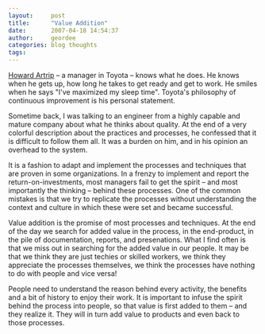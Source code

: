 ```yaml
---
layout:     post
title:      "Value Addition"
date:       2007-04-18 14:54:37
author:     geordee
categories: blog thoughts
tags:
---
```


[Howard Artrip](https://www.fastcompany.com/58345/no-satisfaction-toyota "No Satisfaction at Toyota") – a manager in Toyota – knows what he does. He knows when he gets up, how long he takes to get ready and get to work. He smiles when he says "I've maximized my sleep time". Toyota's philosophy of continuous improvement is his personal statement.

Sometime back, I was talking to an engineer from a highly capable and mature company about what he thinks about quality. At the end of a very colorful description about the practices and processes, he confessed that it is difficult to follow them all. It was a burden on him, and in his opinion an overhead to the system.

It is a fashion to adapt and implement the processes and techniques that are proven in some organizations. In a frenzy to implement and report the return-on-investments, most managers fail to get the spirit – and most importantly the thinking – behind these processes. One of the common mistakes is that we try to replicate the processes without understanding the context and culture in which these were set and became successful.

Value addition is the promise of most processes and techniques. At the end of the day we search for added value in the process, in the end-product, in the pile of documentation, reports, and presenations. What I find often is that we miss out in searching for the added value in our people. It may be that we think they are just techies or skilled workers, we think they appreciate the processes themselves, we think the processes have nothing to do with people and vice versa!

People need to understand the reason behind every activity, the benefits and a bit of history to enjoy their work. It is important to infuse the spirit behind the process into people, so that value is first added to them – and they realize it. They will in turn add value to products and even back to those processes.
